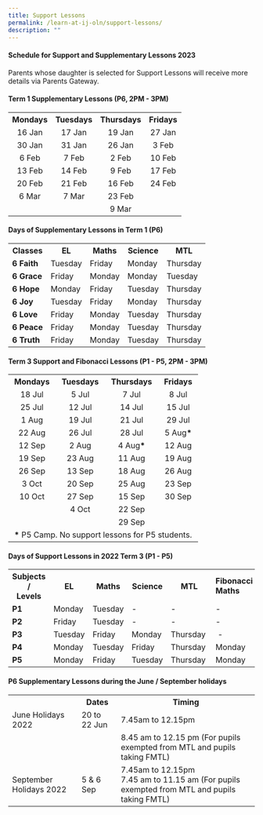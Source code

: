 ```yaml
---
title: Support Lessons
permalink: /learn-at-ij-oln/support-lessons/
description: ""
---
```

<h4><strong>Schedule for Support and Supplementary Lessons 2023</strong></h4>
<p>Parents whose daughter is selected for Support Lessons will receive more details via Parents Gateway.&nbsp;</p>
<h4><strong>Term 1 Supplementary Lessons (P6, 2PM - 3PM)</strong></h4>
<table class="iveo_table ives_tab_simple2 ive_eobj_center">
<tbody>
<tr>
<th style="text-align: center;">Mondays</th>
<th style="text-align: center;">Tuesdays</th>
<th style="text-align: center;">Thursdays</th>
<th style="text-align: center;">Fridays</th>
</tr>
<tr>
<td style="text-align: center;">16 Jan</td>
<td style="text-align: center;">17 Jan</td>
<td style="text-align: center;">19 Jan</td>
<td style="text-align: center;">27 Jan</td>
</tr>
<tr>
<td style="text-align: center;">30 Jan</td>
<td style="text-align: center;">31 Jan</td>
<td style="text-align: center;">26 Jan</td>
<td style="text-align: center;">3 Feb</td>
</tr>
<tr>
<td style="text-align: center;">6 Feb</td>
<td style="text-align: center;">7 Feb</td>
<td style="text-align: center;">2 Feb</td>
<td style="text-align: center;">10 Feb</td>
</tr>
<tr>
<td style="text-align: center;">13 Feb</td>
<td style="text-align: center;">14 Feb</td>
<td style="text-align: center;">9 Feb</td>
<td style="text-align: center;">17 Feb</td>
</tr>
<tr>
<td style="text-align: center;">20 Feb</td>
<td style="text-align: center;">21 Feb</td>
<td style="text-align: center;">16 Feb</td>
<td style="text-align: center;">24 Feb</td>
</tr>
<tr>
<td style="text-align: center;">6 Mar</td>
<td style="text-align: center;">7 Mar</td>
<td style="text-align: center;">23 Feb</td>
<td style="text-align: center;"> </td>
</tr>
<tr>
<td style="text-align: center;">&nbsp;</td>
<td style="text-align: center;"> </td>
<td style="text-align: center;">9 Mar</td>
<td style="text-align: center;"> </td>
</tr>
</tbody>
</table>
<h4><strong>Days of Supplementary Lessons in Term 1 (P6)</strong></h4>
<table>
<tbody>
<tr>
<th>Classes</th>
<th>EL</th>
<th>Maths</th>
<th>Science</th>
<th>MTL</th>
</tr>
<tr>
<td><strong>6 Faith</strong></td>
<td>Tuesday</td>
<td>Friday</td>
<td>Monday</td>
<td>Thursday</td>
</tr>
<tr>
<td><strong>6 Grace</strong></td>
<td>Friday</td>
<td>Monday</td>
<td>Monday</td>
<td>Tuesday</td>
</tr>
<tr>
<td><strong>6 Hope</strong></td>
<td>Monday</td>
<td>Friday</td>
<td>Tuesday</td>
<td>Thursday</td>
</tr>
<tr>
<td><strong>6 Joy</strong></td>
<td>Tuesday</td>
<td>Friday</td>
<td>Monday</td>
<td>Thursday</td>
</tr>
<tr>
<td><strong>6 Love</strong></td>
<td>Friday</td>
<td>Monday</td>
<td>Tuesday</td>
<td>Thursday</td>
</tr>
<tr>
<td><strong>6 Peace</strong></td>
<td>Friday</td>
<td>Monday</td>
<td>Tuesday</td>
<td>Thursday</td>
</tr>
<tr>
<td><strong>6 Truth</strong></td>
<td>Friday</td>
<td>Monday</td>
<td>Tuesday</td>
<td>Thursday</td>
</tr>
</tbody>
</table>
<h4><strong>Term 3 Support and Fibonacci Lessons (P1 - P5, 2PM - 3PM)</strong></h4>
<table>
<tbody>
<tr>
<th style="text-align: center;">Mondays</th>
<th style="text-align: center;">Tuesdays</th>
<th style="text-align: center;">Thursdays</th>
<th style="text-align: center;">Fridays</th>
</tr>
<tr>
<td style="text-align: center;">18 Jul</td>
<td style="text-align: center;">5 Jul</td>
<td style="text-align: center;">7 Jul</td>
<td style="text-align: center;">8 Jul</td>
</tr>
<tr>
<td style="text-align: center;">25 Jul</td>
<td style="text-align: center;">12 Jul</td>
<td style="text-align: center;">14 Jul</td>
<td style="text-align: center;">15 Jul</td>
</tr>
<tr>
<td style="text-align: center;">1 Aug</td>
<td style="text-align: center;">19 Jul</td>
<td style="text-align: center;">21 Jul</td>
<td style="text-align: center;">29 Jul</td>
</tr>
<tr>
<td style="text-align: center;">22 Aug</td>
<td style="text-align: center;">26 Jul</td>
<td style="text-align: center;">28 Jul</td>
<td style="text-align: center;">5 Aug<strong>*</strong></td>
</tr>
<tr>
<td style="text-align: center;">12 Sep</td>
<td style="text-align: center;">2 Aug</td>
<td style="text-align: center;">4 Aug<strong>*</strong></td>
<td style="text-align: center;">12 Aug</td>
</tr>
<tr>
<td style="text-align: center;">19 Sep</td>
<td style="text-align: center;">23 Aug</td>
<td style="text-align: center;">11 Aug</td>
<td style="text-align: center;">19 Aug</td>
</tr>
<tr>
<td style="text-align: center;">26 Sep</td>
<td style="text-align: center;">13 Sep</td>
<td style="text-align: center;">18 Aug</td>
<td style="text-align: center;">26 Aug</td>
</tr>
<tr>
<td style="text-align: center;">3 Oct</td>
<td style="text-align: center;">20 Sep</td>
<td style="text-align: center;">25 Aug</td>
<td style="text-align: center;">23 Sep</td>
</tr>
<tr>
<td style="text-align: center;">10 Oct</td>
<td style="text-align: center;">27 Sep</td>
<td style="text-align: center;">15 Sep</td>
<td style="text-align: center;">30 Sep</td>
</tr>
<tr>
<td style="text-align: center;">&nbsp;</td>
<td style="text-align: center;">4 Oct</td>
<td style="text-align: center;">22 Sep</td>
<td style="text-align: center;">&nbsp;</td>
</tr>
<tr>
<td style="text-align: center;">&nbsp;</td>
<td style="text-align: center;">&nbsp;</td>
<td style="text-align: center;">29 Sep</td>
<td style="text-align: center;">&nbsp;</td>
</tr>
<tr>
<td style="text-align: left;" colspan="4">&nbsp;<strong>*</strong>&nbsp;P5 Camp. No support lessons for P5 students.&nbsp;</td>
</tr>
</tbody>
</table>
<h4><strong>Days of Support Lessons in 2022 Term 3 (P1 - P5)</strong></h4>
<table>
<tbody>
<tr>
<th>Subjects /<br />Levels</th>
<th>EL</th>
<th>Maths</th>
<th>Science</th>
<th>MTL</th>
<td><strong>Fibonacci Maths</strong></td>
</tr>
<tr>
<td><strong>P1</strong></td>
<td>Monday</td>
<td>Tuesday</td>
<td>-</td>
<td>-&nbsp;</td>
<td>-</td>
</tr>
<tr>
<td><strong>P2</strong></td>
<td>Friday</td>
<td>Tuesday</td>
<td>-&nbsp;</td>
<td>-&nbsp;</td>
<td>-&nbsp;</td>
</tr>
<tr>
<td><strong>P3</strong></td>
<td>Tuesday</td>
<td>Friday&nbsp;</td>
<td>Monday</td>
<td>Thursday&nbsp;</td>
<td>&nbsp;-</td>
</tr>
<tr>
<td><strong>P4</strong></td>
<td>Monday</td>
<td>Tuesday</td>
<td>Friday</td>
<td>Thursday</td>
<td>Monday</td>
</tr>
<tr>
<td><strong>P5</strong></td>
<td>Monday</td>
<td>Friday</td>
<td>Tuesday</td>
<td>Thursday</td>
<td>Monday</td>
</tr>
</tbody>
</table>
<h4><strong>P6 Supplementary Lessons during the June / September holidays</strong></h4>
<table>
<tbody>
<tr>
<th>&nbsp;</th>
<th>Dates</th>
<th>Timing</th>
</tr>
<tr>
<td>June Holidays 2022</td>
<td>20 to 22 Jun</td>
<td>7.45am to 12.15pm</td>
</tr>
<tr>
<td>&nbsp;</td>
<td>&nbsp;</td>
<td>8.45 am to 12.15 pm (For pupils exempted from MTL and pupils taking FMTL)</td>
</tr>
<tr>
<td>September Holidays 2022</td>
<td>5 &amp; 6 Sep</td>
<td>7.45am to 12.15pm<br />7.45 am to 11.15 am (For pupils exempted from MTL and pupils taking FMTL)</td>
</tr>
</tbody>
</table>
